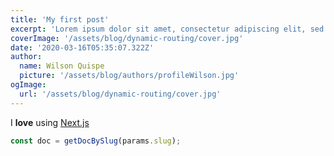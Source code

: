 ```yaml
---
title: 'My first post'
excerpt: 'Lorem ipsum dolor sit amet, consectetur adipiscing elit, sed do eiusmod tempor incididunt ut labore et dolore magna aliqua. Praesent elementum facilisis leo vel fringilla est ullamcorper eget. At imperdiet dui accumsan sit amet nulla facilities morbi tempus.'
coverImage: '/assets/blog/dynamic-routing/cover.jpg'
date: '2020-03-16T05:35:07.322Z'
author:
  name: Wilson Quispe
  picture: '/assets/blog/authors/profileWilson.jpg'
ogImage:
  url: '/assets/blog/dynamic-routing/cover.jpg'
---
```


I **love** using [Next.js](https://nextjs.org/) 

```js
const doc = getDocBySlug(params.slug);
```